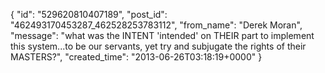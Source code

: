 {
   "id": "529620810407189",
   "post_id": "462493170453287_462528253783112",
   "from_name": "Derek Moran",
   "message": "what was the INTENT 'intended' on THEIR part to implement this system...to be our servants, yet try and subjugate the rights of their MASTERS?",
   "created_time": "2013-06-26T03:18:19+0000"
 }
